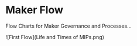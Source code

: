 # Maker Flow  

Flow Charts for Maker Governance and Processes...  

![First Flow](Life and Times of MIPs.png)
